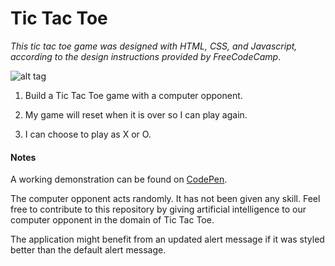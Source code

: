 # Tic Tac Toe

*This tic tac toe game was designed with HTML, CSS, and Javascript, according to the design instructions provided by FreeCodeCamp*.


![alt tag](http://s18.postimg.org/lu199y7op/Tic_Tac_Toe.png)


1. Build a Tic Tac Toe game with a computer opponent.

2. My game will reset when it is over so I can play again.

3. I can choose to play as X or O.


#### Notes

A working demonstration can be found on [CodePen](http://codepen.io/ManBearPigg/pen/RaLRjQ).

The computer opponent acts randomly. It has not been given any skill. Feel free to contribute to this repository by giving artificial intelligence to our computer opponent in the domain of Tic Tac Toe.

The application might benefit from an updated alert message if it was styled better than the default alert message.
